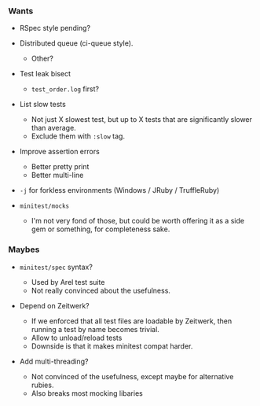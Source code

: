 ### Wants

- RSpec style pending?

- Distributed queue (ci-queue style).
  - Other?

- Test leak bisect
  - `test_order.log` first?

- List slow tests
  - Not just X slowest test, but up to X tests that are significantly slower than average.
  - Exclude them with `:slow` tag.

- Improve assertion errors
  - Better pretty print
  - Better multi-line

- `-j` for forkless environments (Windows / JRuby / TruffleRuby)

- `minitest/mocks`
  - I'm not very fond of those, but could be worth offering it as a side gem or something, for completeness sake.

### Maybes

- `minitest/spec` syntax?
  - Used by Arel test suite
  - Not really convinced about the usefulness.

- Depend on Zeitwerk?
  - If we enforced that all test files are loadable by Zeitwerk, then running a test by name becomes trivial.
  - Allow to unload/reload tests
  - Downside is that it makes minitest compat harder.

- Add multi-threading?
  - Not convinced of the usefulness, except maybe for alternative rubies.
  - Also breaks most mocking libaries
